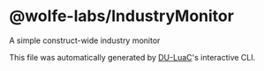# @wolfe-labs/IndustryMonitor

A simple construct-wide industry monitor

This file was automatically generated by [DU-LuaC](https://github.com/wolfe-labs/DU-LuaC)'s interactive CLI.